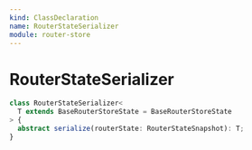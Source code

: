 ```yaml
---
kind: ClassDeclaration
name: RouterStateSerializer
module: router-store
---
```


# RouterStateSerializer

```ts
class RouterStateSerializer<
  T extends BaseRouterStoreState = BaseRouterStoreState
> {
  abstract serialize(routerState: RouterStateSnapshot): T;
}
```
